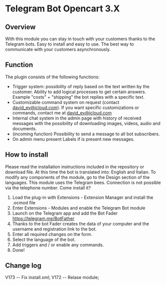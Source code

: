 # Telegram Bot Opencart 3.X
 
## Overview

With this module you can stay in touch with your customers thanks to the Telegram bots.
Easy to install and easy to use. The best way to communicate with your customers asynchronously. 

## Function 
The plugin consists of the following functions:
- Trigger system: possibility of reply based on the text written by the customer. Ability to add logical processes to get certain answers. Example "costs" + "shipping" the bot replies with a specific text.
- Customizable command system on request (contact david_ev@icloud.com). If you want specific customizations or commands, contact me at david_ev@icloud.com
- Internal chat system in the admin page with history of received messages with the possibility of downloading images, videos, audio and documents.
- (incoming function) Possibility to send a message to all bot subscribers.
- On admin menu present Labels if is present new messages.

## How to install

Please read the installation instructions included in the repository or download file.
At this time the bot is translated into: English and Italian. 
To modify any components of the module, go to the Design section of the languages. This module uses the Telegram bees. Connection is not possible via the telephone number.
Come install it?
1. Load the plug-in with Extensions - Extension Manager and install the .ocmod file
2. Enter Extensions - Modules and enable the Telegram Bot module
3. Launch on the Telegram app and add the Bot Fader https://telegram.me/BotFather
4. Thanks to the bot Fader creates the data of your computer and the username and registration link to the bot.
5. Enter all required changes on the form.
6. Select the language of the bot.
7. Add triggers and / or enable any commands.
8. Done!

## Change log
V173 -- Fix install.xml;
V172 -- Relase module;
